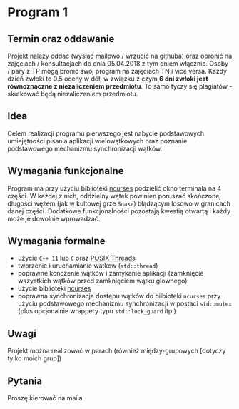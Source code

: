 Program 1
=========

Termin oraz oddawanie
---------------------

Projekt należy oddać (wysłać mailowo / wrzucić na githuba) oraz obronić na zajęciach / konsultacjach do dnia 05.04.2018 z tym dniem włącznie. Osoby / pary z TP mogą bronić swój program na zajęciach TN i vice versa. Każdy dzień zwłoki to 0.5 oceny w dół, w związku z czym **6 dni zwłoki jest równoznaczne z niezaliczeniem przedmiotu**. To samo tyczy się plagiatów - skutkować będą niezaliczeniem przedmiotu.

Idea
----

Celem realizacji programu pierwszego jest nabycie podstawowych umiejętności pisania aplikacji wielowątkowych oraz poznanie podstawowego mechanizmu synchronizacji wątków.

Wymagania funkcjonalne
----------------------

Program ma przy użyciu biblioteki [ncurses](https://en.wikipedia.org/wiki/Ncurses) podzielić okno terminala na 4 części. W każdej z nich, oddzielny wątek powinien poruszać skończonej długości wężem (jak w kultowej grze `Snake`) błądzącym losowo w granicach danej części. Dodatkowe funkcjonalności pozostają kwestią otwartą i każdy może je dowolnie wprowadzać.

Wymagania formalne
------------------

 - użycie `C++ 11` lub `C` oraz [POSIX Threads](https://en.wikipedia.org/wiki/POSIX_Threads)
 - tworzenie i uruchamianie watkow (`std::thread`)
 - poprawne kończenie wątków i zamykanie aplikacji (zamknięcie wszystkich wątków przed zamknięciem wątku glownego)
 - użycie biblioteki [ncurses](https://en.wikipedia.org/wiki/Ncurses)
 - poprawna synchronizacja dostępu wątków do bilbioteki `ncurses` przy użyciu podstawowego mechanizmu synchronizacji w postaci `std::mutex` (plus opcjonalnie wrappery typu `std::lock_guard` itp.)

Uwagi
-----

Projekt można realizować w parach (również między-grupowych [dotyczy tylko moich grup])

Pytania
-------

Proszę kierować na maila
